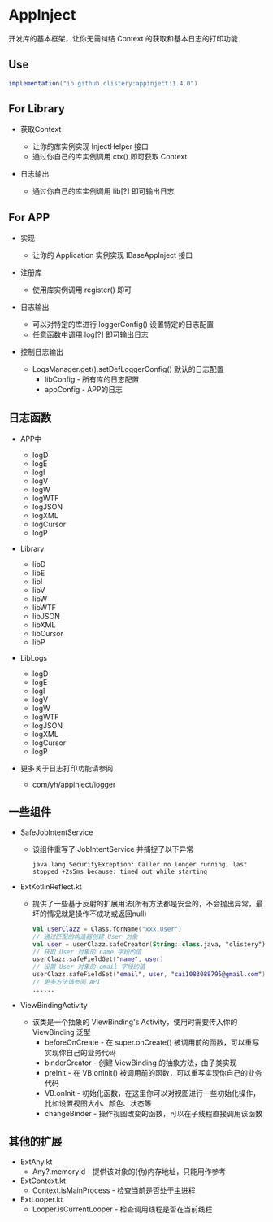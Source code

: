 # AppInject

开发库的基本框架，让你无需纠结 Context 的获取和基本日志的打印功能

## Use

```gradle
implementation("io.github.clistery:appinject:1.4.0")
```

## For Library

- 获取Context
  - 让你的库实例实现 InjectHelper 接口
  - 通过你自己的库实例调用 ctx() 即可获取 Context

- 日志输出
  - 通过你自己的库实例调用 lib[?] 即可输出日志

## For APP

- 实现
  - 让你的 Application 实例实现 IBaseAppInject 接口

- 注册库
  - 使用库实例调用 register() 即可

- 日志输出
  - 可以对特定的库进行 loggerConfig() 设置特定的日志配置
  - 任意函数中调用 log[?] 即可输出日志

- 控制日志输出
  - LogsManager.get().setDefLoggerConfig() 默认的日志配置
    - libConfig - 所有库的日志配置
    - appConfig - APP的日志

## 日志函数

- APP中
  - logD
  - logE
  - logI
  - logV
  - logW
  - logWTF
  - logJSON
  - logXML
  - logCursor
  - logP

- Library
  - libD
  - libE
  - libI
  - libV
  - libW
  - libWTF
  - libJSON
  - libXML
  - libCursor
  - libP

- LibLogs
  - logD
  - logE
  - logI
  - logV
  - logW
  - logWTF
  - logJSON
  - logXML
  - logCursor
  - logP

- 更多关于日志打印功能请参阅
  - com/yh/appinject/logger

## 一些组件

- SafeJobIntentService
  - 该组件重写了 JobIntentService 并捕捉了以下异常

    ```log
    java.lang.SecurityException: Caller no longer running, last stopped +2s5ms because: timed out while starting
    ```

- ExtKotlinReflect.kt
  - 提供了一些基于反射的扩展用法(所有方法都是安全的，不会抛出异常，最坏的情况就是操作不成功或返回null)

    ```kotlin
    val userClazz = Class.forName("xxx.User")
    // 通过匹配的构造器创建 User 对象
    val user = userClazz.safeCreator(String::class.java, "clistery")
    // 获取 User 对象的 name 字段的值
    userClazz.safeFieldGet("name", user)
    // 设置 User 对象的 email 字段的值
    userClazz.safeFieldSet("email", user, "cai1083088795@gmail.com")
    // 更多方法请参阅 API
    ......
    ```

- ViewBindingActivity
  - 该类是一个抽象的 ViewBinding's Activity，使用时需要传入你的 ViewBinding 泛型
    - beforeOnCreate - 在 super.onCreate() 被调用前的函数，可以重写实现你自己的业务代码
    - binderCreator - 创建 ViewBinding 的抽象方法，由子类实现
    - preInit - 在 VB.onInit() 被调用前的函数，可以重写实现你自己的业务代码
    - VB.onInit - 初始化函数，在这里你可以对视图进行一些初始化操作，比如设置视图大小、颜色、状态等
    - changeBinder - 操作视图改变的函数，可以在子线程直接调用该函数

## 其他的扩展

- ExtAny.kt
  - Any?.memoryId - 提供该对象的(伪)内存地址，只能用作参考
- ExtContext.kt
  - Context.isMainProcess - 检查当前是否处于主进程
- ExtLooper.kt
  - Looper.isCurrentLooper - 检查调用线程是否在当前线程
